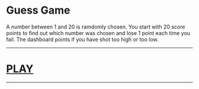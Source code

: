 # Guess Game

A number between 1 and 20 is ramdomly chosen.
You start with 20 score points to find out which number was chosen and lose 1 point each time you fail.
The dashboard points if you have shot too high or too low.

---

# [PLAY](https://rvmagrini.github.io/guessgame/)

---
